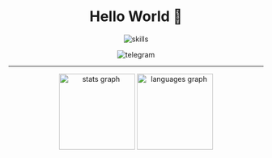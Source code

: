 <div align="center">
    <h1>Hello World 👋</h1>
</div>

<div align="center">
    <img src="https://skillicons.dev/icons?i=python,java,github,ubuntu,raspberrypi"  alt="skills"/>
</div>

<p></p>

<div align="center"> 
    <img src="https://img.shields.io/badge/Telegram-blue?style=for-the-badge"  alt="telegram"/>
</div>

---

<div align="center">
    <img src="https://github-readme-stats.vercel.app/api?username=TheSpace-hub&theme=calm_pink&show_icons=true&rank_icon=github" height="150" alt="stats graph"  />
    <img src="https://github-readme-stats.vercel.app/api/top-langs/?username=TheSpace-hub&layout=compact&theme=calm_pink" height="150" alt="languages graph"  />
</div>
